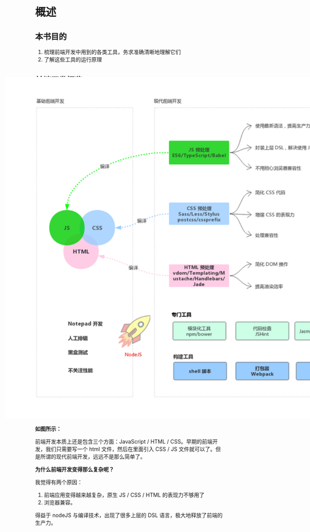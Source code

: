 # 概述

## 本书目的

1. 梳理前端开发中用到的各类工具，务求准确清晰地理解它们
2. 了解这些工具的运行原理

## 前端开发概览

<img src="./assets/images/overview.png" width="1400px" style="max-width:5000px;margin-left:-80px;margin-top:-40px"/>

**如图所示：**

前端开发本质上还是包含三个方面：JavaScript / HTML / CSS。早期的前端开发，我们只需要写一个 html 文件，然后在里面引入 CSS / JS 文件就可以了。但是所谓的现代前端开发，远远不是那么简单了。

**为什么前端开发变得那么复杂呢？**

我觉得有两个原因：

1. 前端应用变得越来越复杂，原生 JS / CSS / HTML 的表现力不够用了
3. 浏览器兼容。

得益于 nodeJS 与编译技术，出现了很多上层的 DSL 语言，极大地释放了前端的生产力。
